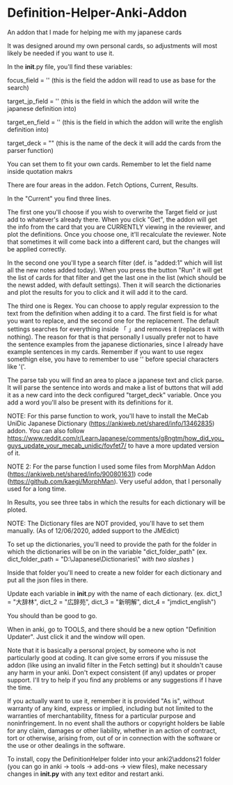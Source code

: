 # Definition-Helper-Anki-Addon
An addon that I made for helping me with my japanese cards

It was designed around my own personal cards, so adjustments will most likely be needed if you want to use it.

In the __init__.py file, you'll find these variables:

focus_field = ''  (this is the field the addon will read to use as base for the search)

target_jp_field = ''  (this is the field in which the addon will write the japanese definition into)

target_en_field = ''  (this is the field in which the addon will write the english definition into)

target_deck = ""  (this is the name of the deck it will add the cards from the parser function)
    
You can set them to fit your own cards. Remember to let the field name inside quotation makrs

There are four areas in the addon. Fetch Options, Current, Results.

In the "Current" you find three lines. 

The first one you'll choose if you wish to overwrite the Target field or just add to whatever's already there. When you click "Get", the addon will get the info from the card that you are CURRENTLY viewing in the reviewer, and plot the definitions. Once you choose one, it'll recalculate the reviewer. Note that sometimes it will come back into a different card, but the changes will be applied correctly.

In the second one you'll type a search filter (def. is "added:1" which will list all the new notes added today). When you press the button "Run" it will get the list of cards for that filter and get the last one in the list (which should be the newst added, with default settings). Then it will search the dictionaries and plot the results for you to click and it will add it to the card. 

The third one is Regex. You can choose to apply regular expression to the text from the definition when adding it to a card. The first field is for what you want to replace, and the second one for the replacement. The default settings searches for everything inside 「 」and removes it (replaces it with nothing). The reason for that is that personally I usually prefer not to have the sentence examples from the japanese dictionaries, since I already have example sentences in my cards.
Remember if you want to use regex somethign else, you have to remember to use '\' before special characters like '('.

The parse tab you will find an area to place a japanese text and click parse. It will parse the sentence into words and make a list of buttons that will add it as a new card into the deck configured "target_deck" variable. Once you add a word you'll also be present with its definitions for it.

NOTE: For this parse function to work, you'll have to install the MeCab UniDic Japanese Dictionary (https://ankiweb.net/shared/info/13462835) addon. You can also follow https://www.reddit.com/r/LearnJapanese/comments/g8ngtm/how_did_you_guys_update_your_mecab_unidic/fovfet7/ to have a more updated version of it.

NOTE 2: For the parse function I used some files from MorphMan Addon (https://ankiweb.net/shared/info/900801631) code (https://github.com/kaegi/MorphMan). Very useful addon, that I personally used for a long time.

In Results, you see three tabs in which the results for each dictionary will be ploted.

NOTE: The Dictionary files are NOT provided, you'll have to set them manually. (As of 12/06/2020, added support to the JMEdict)

To set up the dictionaries, you'll need to provide the path for the folder in which the dictionaries will be on in the variable "dict_folder_path" (ex. dict_folder_path = "D:\\Japanese\\Dictionaries\\"  *with two slashes* )

Inside that folder you'll need to create a new folder for each dictionary and put all the json files in there. 

Update each variable in __init__.py with the name of each dictionary. (ex. dict_1 = "大辞林", dict_2 = "広辞苑", dict_3 = "新明解", dict_4 = "jmdict_english")

You should than be good to go.

When in anki, go to TOOLS, and there should be a new option "Definition Updater". Just click it and the window will open.

Note that it is basically a personal project, by someone who is not particularly good at coding. It can give some errors if you missuse the addon (like using an invalid filter in the Fetch setting) but it shouldn't cause any harm in your anki. Don't expect consistent (if any) updates or proper support. I'll try to help if you find any problems or any suggestions if I have the time.

If you actually want to use it, remember it is provided "As is", without warranty of any kind, express or implied, including but not limited to the warranties of merchantability, fitness for a particular purpose and noninfringement. In no event shall the authors or copyright holders be liable for any claim, damages or other liability, whether in an action of contract, tort or otherwise, arising from, out of or in connection with the software or the use or other dealings in the software.

To install, copy the DefinitionHelper folder into your anki2\addons21 folder (you can go in anki -> tools -> add-ons -> view files), make necessary changes in __init.py__ with any text editor and restart anki.



